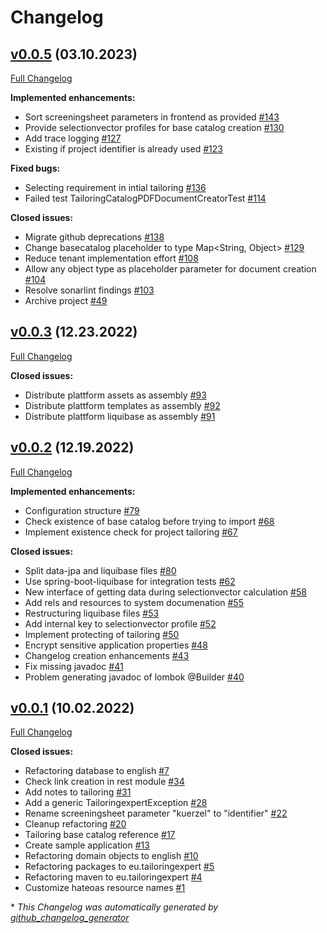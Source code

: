 # Changelog

## [v0.0.5](https://github.com/tailoringexpert/plattform/tree/v0.0.5) (03.10.2023)

[Full Changelog](https://github.com/tailoringexpert/plattform/compare/v0.0.3...v0.0.5)

**Implemented enhancements:**

- Sort screeningsheet parameters in frontend as provided [\#143](https://github.com/tailoringexpert/plattform/issues/143)
- Provide selectionvector profiles for base catalog creation [\#130](https://github.com/tailoringexpert/plattform/issues/130)
- Add trace logging [\#127](https://github.com/tailoringexpert/plattform/issues/127)
- Existing if project identifier is already used [\#123](https://github.com/tailoringexpert/plattform/issues/123)

**Fixed bugs:**

- Selecting requirement in intial tailoring [\#136](https://github.com/tailoringexpert/plattform/issues/136)
- Failed test TailoringCatalogPDFDocumentCreatorTest [\#114](https://github.com/tailoringexpert/plattform/issues/114)

**Closed issues:**

- Migrate github deprecations [\#138](https://github.com/tailoringexpert/plattform/issues/138)
- Change basecatalog placeholder to type Map\<String, Object\> [\#129](https://github.com/tailoringexpert/plattform/issues/129)
- Reduce tenant implementation effort [\#108](https://github.com/tailoringexpert/plattform/issues/108)
- Allow any object type as placeholder parameter for document creation [\#104](https://github.com/tailoringexpert/plattform/issues/104)
- Resolve sonarlint findings [\#103](https://github.com/tailoringexpert/plattform/issues/103)
- Archive project [\#49](https://github.com/tailoringexpert/plattform/issues/49)

## [v0.0.3](https://github.com/tailoringexpert/plattform/tree/v0.0.3) (12.23.2022)

[Full Changelog](https://github.com/tailoringexpert/plattform/compare/v0.0.2...v0.0.3)

**Closed issues:**

- Distribute plattform assets as assembly [\#93](https://github.com/tailoringexpert/plattform/issues/93)
- Distribute plattform templates as assembly [\#92](https://github.com/tailoringexpert/plattform/issues/92)
- Distribute plattform liquibase as assembly [\#91](https://github.com/tailoringexpert/plattform/issues/91)

## [v0.0.2](https://github.com/tailoringexpert/plattform/tree/v0.0.2) (12.19.2022)

[Full Changelog](https://github.com/tailoringexpert/plattform/compare/v0.0.1...v0.0.2)

**Implemented enhancements:**

- Configuration structure [\#79](https://github.com/tailoringexpert/plattform/issues/79)
- Check existence of base catalog before trying to import [\#68](https://github.com/tailoringexpert/plattform/issues/68)
- Implement existence check for project tailoring [\#67](https://github.com/tailoringexpert/plattform/issues/67)

**Closed issues:**

- Split data-jpa and liquibase files [\#80](https://github.com/tailoringexpert/plattform/issues/80)
- Use spring-boot-liquibase for integration tests [\#62](https://github.com/tailoringexpert/plattform/issues/62)
- New interface of getting data during selectionvector calculation [\#58](https://github.com/tailoringexpert/plattform/issues/58)
- Add rels and resources to system documenation [\#55](https://github.com/tailoringexpert/plattform/issues/55)
- Restructuring liquibase files [\#53](https://github.com/tailoringexpert/plattform/issues/53)
- Add internal key to selectionvector profile [\#52](https://github.com/tailoringexpert/plattform/issues/52)
- Implement protecting of tailoring  [\#50](https://github.com/tailoringexpert/plattform/issues/50)
- Encrypt sensitive application properties [\#48](https://github.com/tailoringexpert/plattform/issues/48)
- Changelog creation enhancements [\#43](https://github.com/tailoringexpert/plattform/issues/43)
- Fix missing javadoc [\#41](https://github.com/tailoringexpert/plattform/issues/41)
- Problem generating javadoc of lombok @Builder [\#40](https://github.com/tailoringexpert/plattform/issues/40)

## [v0.0.1](https://github.com/tailoringexpert/plattform/tree/v0.0.1) (10.02.2022)

[Full Changelog](https://github.com/tailoringexpert/plattform/compare/ef72a8e508e9e6d79bd268aba4ef257b48bb1a9d...v0.0.1)

**Closed issues:**

- Refactoring database to english [\#7](https://github.com/tailoringexpert/plattform/issues/7)
- Check link creation in rest module [\#34](https://github.com/tailoringexpert/plattform/issues/34)
- Add notes to tailoring [\#31](https://github.com/tailoringexpert/plattform/issues/31)
- Add a generic TailoringexpertException [\#28](https://github.com/tailoringexpert/plattform/issues/28)
- Rename screeningsheet parameter "kuerzel" to "identifier" [\#22](https://github.com/tailoringexpert/plattform/issues/22)
- Cleanup refactoring [\#20](https://github.com/tailoringexpert/plattform/issues/20)
- Tailoring base catalog reference [\#17](https://github.com/tailoringexpert/plattform/issues/17)
- Create sample application [\#13](https://github.com/tailoringexpert/plattform/issues/13)
- Refactoring domain objects to english [\#10](https://github.com/tailoringexpert/plattform/issues/10)
- Refactoring packages to eu.tailoringexpert [\#5](https://github.com/tailoringexpert/plattform/issues/5)
- Refactoring maven to eu.tailoringexpert [\#4](https://github.com/tailoringexpert/plattform/issues/4)
- Customize hateoas resource names [\#1](https://github.com/tailoringexpert/plattform/issues/1)



\* *This Changelog was automatically generated by [github_changelog_generator](https://github.com/github-changelog-generator/github-changelog-generator)*
